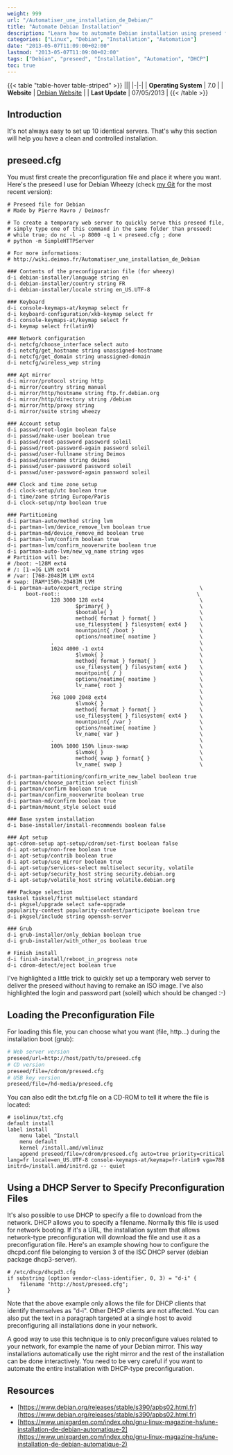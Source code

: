 ```yaml
---
weight: 999
url: "/Automatiser_une_installation_de_Debian/"
title: "Automate Debian Installation"
description: "Learn how to automate Debian installation using preseed files to create identical server setups efficiently."
categories: ["Linux", "Debian", "Installation", "Automation"]
date: "2013-05-07T11:09:00+02:00"
lastmod: "2013-05-07T11:09:00+02:00"
tags: ["Debian", "preseed", "Installation", "Automation", "DHCP"]
toc: true
---
```


{{< table "table-hover table-striped" >}}
|||
|-|-|
| **Operating System** | 7.0 |
| **Website** | [Debian Website](https://www.debian.org) |
| **Last Update** | 07/05/2013 |
{{< /table >}}

## Introduction

It's not always easy to set up 10 identical servers. That's why this section will help you have a clean and controlled installation.

## preseed.cfg

You must first create the preconfiguration file and place it where you want. Here's the preseed I use for Debian Wheezy (check [my Git](https://git.deimos.fr) for the most recent version):

```
# Preseed file for Debian
# Made by Pierre Mavro / Deimosfr

# To create a temporary web server to quickly serve this preseed file,
# simply type one of this command in the same folder than preseed:
# while true; do nc -l -p 8000 -q 1 < preseed.cfg ; done
# python -m SimpleHTTPServer

# For more informations:
# http://wiki.deimos.fr/Automatiser_une_installation_de_Debian

### Contents of the preconfiguration file (for wheezy)
d-i debian-installer/language string en
d-i debian-installer/country string FR
d-i debian-installer/locale string en_US.UTF-8

### Keyboard
d-i console-keymaps-at/keymap select fr
d-i keyboard-configuration/xkb-keymap select fr
d-i console-keymaps-at/keymap select fr
d-i keymap select fr(latin9)

### Network configuration
d-i netcfg/choose_interface select auto
d-i netcfg/get_hostname string unassigned-hostname
d-i netcfg/get_domain string unassigned-domain
d-i netcfg/wireless_wep string

### Apt mirror
d-i mirror/protocol string http
d-i mirror/country string manual
d-i mirror/http/hostname string ftp.fr.debian.org
d-i mirror/http/directory string /debian
d-i mirror/http/proxy string
d-i mirror/suite string wheezy

### Account setup
d-i passwd/root-login boolean false
d-i passwd/make-user boolean true
d-i passwd/root-password password soleil
d-i passwd/root-password-again password soleil
d-i passwd/user-fullname string Deimos
d-i passwd/username string deimos
d-i passwd/user-password password soleil
d-i passwd/user-password-again password soleil

### Clock and time zone setup
d-i clock-setup/utc boolean true
d-i time/zone string Europe/Paris
d-i clock-setup/ntp boolean true

### Partitioning
d-i partman-auto/method string lvm
d-i partman-lvm/device_remove_lvm boolean true
d-i partman-md/device_remove_md boolean true
d-i partman-lvm/confirm boolean true
d-i partman-lvm/confirm_nooverwrite boolean true
d-i partman-auto-lvm/new_vg_name string vgos
# Partition will be:
# /boot: ~128M ext4
# /: [1-∞]G LVM ext4
# /var: [768-2048]M LVM ext4
# swap: [RAM*150%-2048]M LVM
d-i partman-auto/expert_recipe string                         \
      boot-root::                                            \
              128 3000 128 ext4                               \
                      $primary{ }                             \
                      $bootable{ }                            \
                      method{ format } format{ }              \
                      use_filesystem{ } filesystem{ ext4 }    \
                      mountpoint{ /boot }                     \
                      options/noatime{ noatime }              \
              .                                               \
              1024 4000 -1 ext4                               \
                      $lvmok{ }                               \
                      method{ format } format{ }              \
                      use_filesystem{ } filesystem{ ext4 }    \
                      mountpoint{ / }                         \
                      options/noatime{ noatime }              \
                      lv_name{ root }                         \
              .                                               \
              768 1000 2048 ext4                              \
                      $lvmok{ }                               \
                      method{ format } format{ }              \
                      use_filesystem{ } filesystem{ ext4 }    \
                      mountpoint{ /var }                      \
                      options/noatime{ noatime }              \
                      lv_name{ var }                          \
              .                                               \
              100% 1000 150% linux-swap                       \
                      $lvmok{ }                               \
                      method{ swap } format{ }                \
                      lv_name{ swap }                         \
              .
d-i partman-partitioning/confirm_write_new_label boolean true
d-i partman/choose_partition select finish
d-i partman/confirm boolean true
d-i partman/confirm_nooverwrite boolean true
d-i partman-md/confirm boolean true
d-i partman/mount_style select uuid

### Base system installation
d-i base-installer/install-recommends boolean false

### Apt setup
apt-cdrom-setup apt-setup/cdrom/set-first boolean false
d-i apt-setup/non-free boolean true
d-i apt-setup/contrib boolean true
d-i apt-setup/use_mirror boolean true
d-i apt-setup/services-select multiselect security, volatile
d-i apt-setup/security_host string security.debian.org
d-i apt-setup/volatile_host string volatile.debian.org

### Package selection
tasksel tasksel/first multiselect standard
d-i pkgsel/upgrade select safe-upgrade
popularity-contest popularity-contest/participate boolean true
d-i pkgsel/include string openssh-server

### Grub
d-i grub-installer/only_debian boolean true
d-i grub-installer/with_other_os boolean true

# Finish install
d-i finish-install/reboot_in_progress note
d-i cdrom-detect/eject boolean true
```

I've highlighted a little trick to quickly set up a temporary web server to deliver the preseed without having to remake an ISO image. I've also highlighted the login and password part (soleil) which should be changed :-)

## Loading the Preconfiguration File

For loading this file, you can choose what you want (file, http...) during the installation boot (grub):

```bash
# Web server version
preseed/url=http://host/path/to/preseed.cfg
# CD version
preseed/file=/cdrom/preseed.cfg
# USB key version
preseed/file=/hd-media/preseed.cfg
```

You can also edit the txt.cfg file on a CD-ROM to tell it where the file is located:

```
# isolinux/txt.cfg
default install
label install
    menu label ^Install
    menu default
    kernel /install.amd/vmlinuz
    append preseed/file=/cdrom/preseed.cfg auto=true priority=critical lang=fr locale=en_US.UTF-8 console-keymaps-at/keymap=fr-latin9 vga=788 initrd=/install.amd/initrd.gz -- quiet
```

## Using a DHCP Server to Specify Preconfiguration Files

It's also possible to use DHCP to specify a file to download from the network. DHCP allows you to specify a filename. Normally this file is used for network booting. If it's a URL, the installation system that allows network-type preconfiguration will download the file and use it as a preconfiguration file. Here's an example showing how to configure the dhcpd.conf file belonging to version 3 of the ISC DHCP server (debian package dhcp3-server).

```
# /etc/dhcp/dhcpd3.cfg
if substring (option vendor-class-identifier, 0, 3) = "d-i" {
    filename "http://host/preseed.cfg";
}
```

Note that the above example only allows the file for DHCP clients that identify themselves as "d-i". Other DHCP clients are not affected. You can also put the text in a paragraph targeted at a single host to avoid preconfiguring all installations done in your network.

A good way to use this technique is to only preconfigure values related to your network, for example the name of your Debian mirror. This way installations automatically use the right mirror and the rest of the installation can be done interactively. You need to be very careful if you want to automate the entire installation with DHCP-type preconfiguration.

## Resources
- [https://www.debian.org/releases/stable/s390/apbs02.html.fr](https://www.debian.org/releases/stable/s390/apbs02.html.fr)
- [https://www.unixgarden.com/index.php/gnu-linux-magazine-hs/une-installation-de-debian-automatique-2](https://www.unixgarden.com/index.php/gnu-linux-magazine-hs/une-installation-de-debian-automatique-2)
